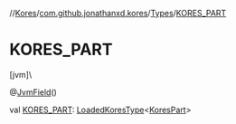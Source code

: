 //[Kores](../../../index.md)/[com.github.jonathanxd.kores](../index.md)/[Types](index.md)/[KORES_PART](-k-o-r-e-s_-p-a-r-t.md)

# KORES_PART

[jvm]\

@[JvmField](https://kotlinlang.org/api/latest/jvm/stdlib/kotlin.jvm/-jvm-field/index.html)()

val [KORES_PART](-k-o-r-e-s_-p-a-r-t.md): [LoadedKoresType](../../com.github.jonathanxd.kores.type/-loaded-kores-type/index.md)<[KoresPart](../-kores-part/index.md)>
